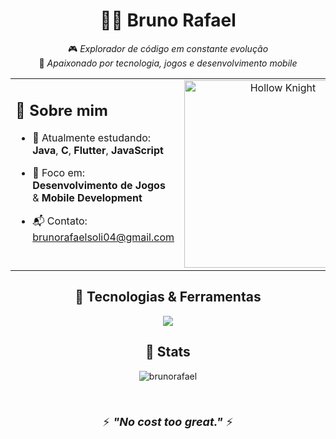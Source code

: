 <div align="center">

# 👨‍💻 Bruno Rafael

🎮 *Explorador de código em constante evolução*  
🧠 *Apaixonado por tecnologia, jogos e desenvolvimento mobile*

<table>
<tr>
<td align="left" width="50%" valign="top">

## 👋 Sobre mim  

- 🚀 Atualmente estudando:  
  **Java**, **C**, **Flutter**, **JavaScript**
  
- 🎯 Foco em:  
  **Desenvolvimento de Jogos** & **Mobile Development**

- 📬 Contato:  
  [brunorafaelsoli04@gmail.com](mailto:brunorafaelsoli04@gmail.com)

</td>
<td align="center" width="50%" valign="top">

<img src="https://cdna.artstation.com/p/assets/images/images/051/981/224/original/moises-dimas-resting-knight.gif?1658672844" width="300" alt="Hollow Knight"/>

</td>
</tr>
</table>

## 🚀 Tecnologias & Ferramentas
<div align="center">
  <img src="https://skillicons.dev/icons?i=flutter,html,css,js,java,c" />
</div>

## 🚀 Stats

  ![brunorafael](https://github-readme-stats.vercel.app/api?username=Rafaelsoli&show_icons=true&theme=tokyonight&hide_border=true&count_private=true)


<div align="center" style="padding:20px; border-radius:12px; font-size:18px">

⚡ <strong><em>"No cost too great."</em></strong> ⚡  

</div>


</div>
